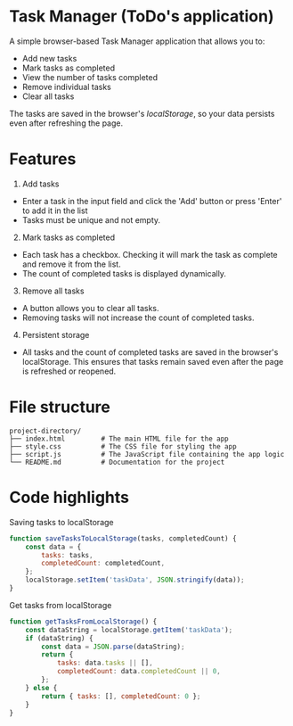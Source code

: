 # Task Manager (ToDo's application)
A simple browser-based Task Manager application that allows you to:
* Add new tasks
* Mark tasks as completed
* View the number of tasks completed
* Remove individual tasks
* Clear all tasks

The tasks are saved in the browser's *localStorage*, so your data persists even after refreshing the page.

# Features
1. Add tasks
* Enter a task in the input field and click the 'Add' button or press 'Enter' to add it in the list
* Tasks must be unique and not empty.
2. Mark tasks as completed
* Each task has a checkbox. Checking it will mark the task as complete and remove it from the list.
* The count of completed tasks is displayed dynamically.
3. Remove all tasks
* A button allows you to clear all tasks.
* Removing tasks will not increase the count of completed tasks.
4. Persistent storage
* All tasks and the count of completed tasks are saved in the browser's localStorage. This ensures that tasks remain saved even after the page is refreshed or reopened.

# File structure
```
project-directory/
├── index.html         # The main HTML file for the app
├── style.css          # The CSS file for styling the app
├── script.js          # The JavaScript file containing the app logic
└── README.md          # Documentation for the project
```

# Code highlights
Saving tasks to localStorage
```javascript
function saveTasksToLocalStorage(tasks, completedCount) {
    const data = {
        tasks: tasks,
        completedCount: completedCount,
    };
    localStorage.setItem('taskData', JSON.stringify(data));
}
```

Get tasks from localStorage
```javascript
function getTasksFromLocalStorage() {
    const dataString = localStorage.getItem('taskData');
    if (dataString) {
        const data = JSON.parse(dataString);
        return {
            tasks: data.tasks || [],
            completedCount: data.completedCount || 0,
        };
    } else {
        return { tasks: [], completedCount: 0 };
    }
}
```
